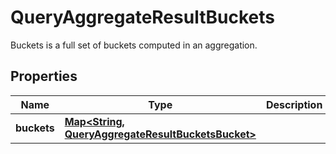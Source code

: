 

# QueryAggregateResultBuckets

Buckets is a full set of buckets computed in an aggregation.
## Properties

Name | Type | Description | Notes
------------ | ------------- | ------------- | -------------
**buckets** | [**Map&lt;String, QueryAggregateResultBucketsBucket&gt;**](QueryAggregateResultBucketsBucket.md) |  |  [optional]



